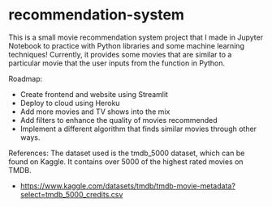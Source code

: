 # recommendation-system
This is a small movie recommendation system project that I made in Jupyter Notebook to practice with Python libraries and some machine learning techniques!
Currently, it provides some movies that are similar to a particular movie that the user inputs from the function in Python. 

Roadmap:
- Create frontend and website using Streamlit 
- Deploy to cloud using Heroku
- Add more movies and TV shows into the mix
- Add filters to enhance the quality of movies recommended
- Implement a different algorithm that finds similar movies through other ways. 

References: 
The dataset used is the tmdb_5000 dataset, which can be found on Kaggle. It contains over 5000 of the highest rated movies on TMDB. 
- https://www.kaggle.com/datasets/tmdb/tmdb-movie-metadata?select=tmdb_5000_credits.csv

  
